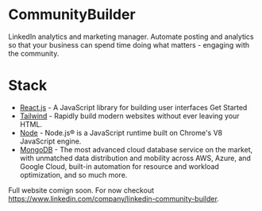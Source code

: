 # CommunityBuilder
LinkedIn analytics and marketing manager. Automate posting and analytics so that your business can spend time doing what matters - engaging with the community.
# Stack
- [React.js](https://reactjs.org/) - A JavaScript library for building user interfaces
Get Started
- [Tailwind](https://tailwindcss.com/) - Rapidly build modern websites without ever leaving your HTML.
- [Node](https://nodejs.org/en/) - Node.js® is a JavaScript runtime built on Chrome's V8 JavaScript engine.
- [MongoDB](https://www.mongodb.com/) - The most advanced cloud database service on the market, with unmatched data distribution and mobility across AWS, Azure, and Google Cloud, built-in automation for resource and workload optimization, and so much more.

Full website comign soon. For now checkout https://www.linkedin.com/company/linkedin-community-builder. 
